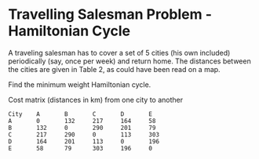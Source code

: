 # Travelling Salesman Problem - Hamiltonian Cycle

A traveling salesman has to cover a set of 5 cities (his own included) periodically (say, once per week) and return home. 
The distances between the cities are given in Table 2, as could have been read on a map.

Find the minimum weight Hamiltonian cycle.

Cost matrix (distances in km) from one city to another

```
City    A       B       C       D       E
A       0       132     217     164     58
B       132     0       290     201     79
C       217     290     0       113     303
D       164     201     113     0       196
E       58      79      303     196     0
```